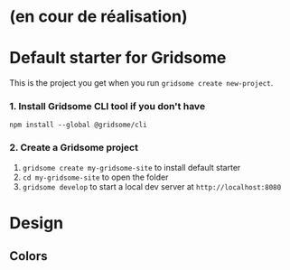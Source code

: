 # (en cour de réalisation)

# Default starter for Gridsome

This is the project you get when you run `gridsome create new-project`.

### 1. Install Gridsome CLI tool if you don't have

`npm install --global @gridsome/cli`

### 2. Create a Gridsome project

1. `gridsome create my-gridsome-site` to install default starter
2. `cd my-gridsome-site` to open the folder
3. `gridsome develop` to start a local dev server at `http://localhost:8080`





# Design 

## Colors
<!-- * Light Blue A6E1FA 
* Blue 0E6BA8 
* Dark Blue 0A2472 
* Dark Dark blue 001C55 
* Very Dark Blue 00072D -->
